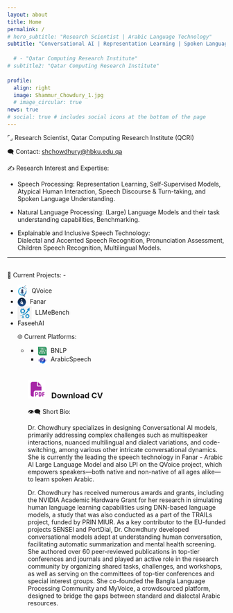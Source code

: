 ```yaml
---
layout: about
title: Home
permalink: /
# hero_subtitle: "Research Scientist | Arabic Language Technology"
subtitle: "Conversational AI | Representation Learning | Spoken Language Processing | Natural Language Processing"

  # - "Qatar Computing Research Institute"
# subtitle2: "Qatar Computing Research Institute"

profile:
  align: right
  image: Shammur_Chowdury_1.jpg
  # image_circular: true
news: true
# social: true # includes social icons at the bottom of the page
---
```


<!-- <br> -->
<!-- <hr style="border: none; border-top: 2px solid grey; margin: 20px 0;"> -->
<span class="research-dark-highlight"> ⌜⌟ Research Scientist</span>, Qatar Computing Research Institute (QCRI)

<span class="research-dark-highlight"> 🗨️ Contact: </span> shchowdhury@hbku.edu.qa

<span class="research-dark-highlight">✍ Research Interest and Expertise:</span>

- <span class="research-highlight">Speech Processing: </span>
  Representation Learning, Self-Supervised Models, Atypical Human Interaction, Speech Discourse & Turn-taking, and Spoken Language Understanding.

- <span class="research-highlight">Natural Language Processing:</span>
 (Large) Language Models and their task understanding capabilities, Benchmarking.
  <!-- Large Language Models and their multilingual and diaclectal task understanding capabilities. -->

- <span class="research-highlight">Explainable and Inclusive Speech Technology:</span>  
  Dialectal and Accented Speech Recognition, Pronunciation Assessment, Children Speech Recognition, Multilingual Models.

<!-- <hr style="border: none; border-top: 2px solid grey; margin: 20px 0;"> -->

<!-- I am a Research Scientist at **Qatar Computing Research Institute (QCRI)**.  -->

<!-- My research interest encompasses **multilingual**, **multimodal**, and **multiview representation learning** for designing **Conversational AI** models.  -->

<!-- 💠 I specilize in designing models that addresses complex challenges such as multispeaker interactions, nuanced multilingual and dialect variations, and code-switching, among various other intricate conversational dynamics. -->

<!-- I specialize in designing Conversational AI models, primarily addressing complex challenges such as multispeaker interactions, nuanced multilingual and dialect variations, and code-switching, among various other intricate conversational dynamics. -->

<!-- 🔺 I am currently leading (PI) the [QVoice]([https://link-url-here.org](http://qvoice.qcri.org)) project, which empowers speakers—both native and non-native, children, and adults alike—to learn spoken Arabic, leveraging large multimodal AI models. -->

<!-- I have received numerous awards and grants, including the NVIDIA Academic Hardware Grant for my research in Simulating human language learning capabilities using DNN-based language models, a study that was also conducted as a part of the TRAILs project, funded by PRIN MIUR. As a key contributor to the EU-funded projects SENSEI and PortDial, I developed conversational models adept at understanding human conversation, facilitating automatic summarization and mental health screening. -->

<!-- 📚 I authored over 60 peer-reviewed publications in top-tier conferences and journals and played an active role in the research community by organizing shared tasks, challenges, and workshops, as well as serving on the committees of top-tier conferences and special interest groups. -->

<!-- 🛠️ I co-founded the Bangla Language Processing ([BNLP]([http://banglanlp.org])) Community and [MyVoice]([http://myvoice.arabicspeech.org]), a crowdsourced platform, designed to bridge the gaps between standard and dialectal Arabic resources. I am also maintaining the [ArabicSpeech]([http://arabicspeech.org]) Portal. -->



---

<br>
<span class="research-dark-highlight">🧩 Current Projects:</span> 
- <ul class="inline-list">
  <li> <a href="http://qvoice.qcri.org" target="_blank" style="color: inherit; text-decoration: none;"> <img src="assets/img/QV_logo_icon_app.png" alt="Logo" style="height: 30px; vertical-align: middle; margin-right: 5px;">
   QVoice </a> </li>
  <li><a href="https://fanar.qa/en" target="_blank" style="color: inherit; text-decoration: none;"><img src="assets/img/fanar.png" alt="Logo" style="height: 20px; vertical-align: middle; margin-right: 5px;"> Fanar </a></li> 
  <li><a href="https://github.com/qcri/LLMeBench" target="_blank" style="color: inherit; text-decoration: none;"> 
  <img src="assets/img/LLemebench.png" alt="Logo" style="height: 30px; vertical-align: middle; margin-right: 5px;">
  LLMeBench </a></li> 
  <li><a href="" target="_blank" style="color: inherit; text-decoration: none;"> FaseehAI </a></li> 

<span class="research-dark-highlight">🌐 Current Platforms:</span> 
- <ul class="inline-list">
  <li> <a href="http://banglanlp.org" target="_blank" style="color: inherit; text-decoration: none;"> <img src="assets/img/bnlp_logo.png" alt="Logo" style="height: 20px; vertical-align: middle; margin-right: 5px;">
   BNLP </a> </li>
  <li><a href="https://fanar.qa/en" target="_blank" style="color: inherit; text-decoration: none;"><img src="assets/img/as_icon.png" alt="Logo" style="height: 20px; vertical-align: middle; margin-right: 5px;"> ArabicSpeech </a></li> 

<br>
<!-- Download CV Button -->
<div style="text-align: left; margin-top: 20px;">
  <a href="assets/pdf/SAC_CV_format2.pdf" download style="text-decoration: none;">
    <img src="assets/img/cv_icon.png" alt="Download CV" width="40" style="vertical-align: left; margin-right: 10px;">
    <span style="font-size: 18px; font-weight: bold;">Download CV</span>
  </a>
</div>


<br>
<!-- <hr style="border: none; border-top: 2px solid grey; margin: 20px 0;"> -->
<span class="research-dark-highlight">👁️‍🗨️ Short Bio:</span> 

Dr. Chowdhury specializes in designing Conversational AI models, primarily addressing complex challenges such as multispeaker interactions, nuanced multilingual and dialect variations, and code-switching, among various other intricate conversational dynamics. She is currently the leading the speech technology in Fanar - Arabic AI Large Language Model and also LPI on the QVoice project, which empowers speakers—both native and non-native of all ages alike—to learn spoken Arabic. 
<!-- The QVoice project leverages adaptive speech technologies and multimodal feedback modules as its underlying technologies.  -->
Dr. Chowdhury has received numerous awards and grants, including the NVIDIA Academic Hardware Grant for her research in simulating human language learning capabilities using DNN-based language models, a study that was also conducted as a part of the TRAILs project, funded by PRIN MIUR. As a key contributor to the EU-funded projects SENSEI and PortDial, Dr. Chowdhury developed conversational models adept at understanding human conversation, facilitating automatic summarization and mental health screening. She authored over 60 peer-reviewed publications in top-tier conferences and journals and played an active role in the research community by organizing shared tasks, challenges, and workshops, as well as serving on the committees of top-tier conferences and special interest groups. She co-founded the Bangla Language Processing Community and MyVoice, a crowdsourced platform, designed to bridge the gaps between standard and dialectal Arabic resources. 

<!-- <br><br> -->
<!-- <hr style="border: none; border-top: 2px solid grey; margin: 20px 0;"> -->
